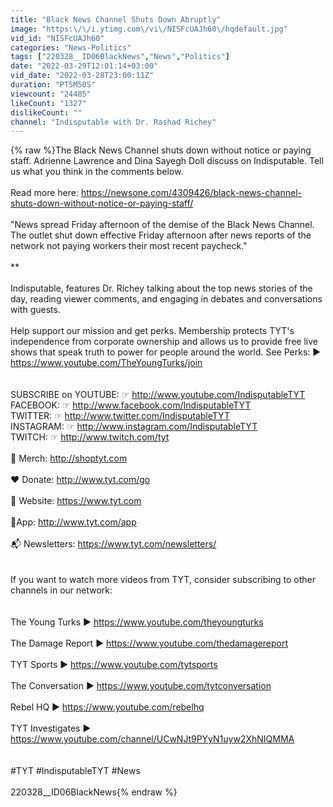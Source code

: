 ```yaml
---
title: "Black News Channel Shuts Down Abruptly"
image: "https:\/\/i.ytimg.com\/vi\/NISFcUAJh60\/hqdefault.jpg"
vid_id: "NISFcUAJh60"
categories: "News-Politics"
tags: ["220328__ID06BlackNews","News","Politics"]
date: "2022-03-29T12:01:14+03:00"
vid_date: "2022-03-28T23:00:11Z"
duration: "PT5M50S"
viewcount: "24485"
likeCount: "1327"
dislikeCount: ""
channel: "Indisputable with Dr. Rashad Richey"
---
```

{% raw %}The Black News Channel shuts down without notice or paying staff. Adrienne Lawrence and Dina Sayegh Doll discuss on Indisputable. Tell us what you think in the comments below. <br /><br />Read more here: <a rel="nofollow" target="blank" href="https://newsone.com/4309426/black-news-channel-shuts-down-without-notice-or-paying-staff/">https://newsone.com/4309426/black-news-channel-shuts-down-without-notice-or-paying-staff/</a><br /><br />&quot;News spread Friday afternoon of the demise of the Black News Channel. The outlet shut down effective Friday afternoon after news reports of the network not paying workers their most recent paycheck.&quot;*<br /><br />*** <br /><br />Indisputable, features Dr. Richey talking about the top news stories of the day, reading viewer comments, and engaging in debates and conversations with guests.<br /><br />Help support our mission and get perks. Membership protects TYT's independence from corporate ownership and allows us to provide free live shows that speak truth to power for people around the world. See Perks: ▶ <a rel="nofollow" target="blank" href="https://www.youtube.com/TheYoungTurks/join">https://www.youtube.com/TheYoungTurks/join</a><br /><br /><br />SUBSCRIBE on YOUTUBE: ☞ <a rel="nofollow" target="blank" href="http://www.youtube.com/IndisputableTYT">http://www.youtube.com/IndisputableTYT</a><br />FACEBOOK: ☞ <a rel="nofollow" target="blank" href="http://www.facebook.com/IndisputableTYT">http://www.facebook.com/IndisputableTYT</a><br />TWITTER: ☞ <a rel="nofollow" target="blank" href="http://www.twitter.com/IndisputableTYT">http://www.twitter.com/IndisputableTYT</a><br />INSTAGRAM: ☞ <a rel="nofollow" target="blank" href="http://www.instagram.com/IndisputableTYT">http://www.instagram.com/IndisputableTYT</a><br />TWITCH: ☞ <a rel="nofollow" target="blank" href="http://www.twitch.com/tyt">http://www.twitch.com/tyt</a><br /><br />👕 Merch: <a rel="nofollow" target="blank" href="http://shoptyt.com">http://shoptyt.com</a><br /><br />❤ Donate: <a rel="nofollow" target="blank" href="http://www.tyt.com/go">http://www.tyt.com/go</a><br /><br />🔗 Website: <a rel="nofollow" target="blank" href="https://www.tyt.com">https://www.tyt.com</a><br /><br />📱App: <a rel="nofollow" target="blank" href="http://www.tyt.com/app">http://www.tyt.com/app</a><br /><br />📬 Newsletters: <a rel="nofollow" target="blank" href="https://www.tyt.com/newsletters/">https://www.tyt.com/newsletters/</a><br /><br /><br />If you want to watch more videos from TYT, consider subscribing to other channels in our network:<br /><br /><br />The Young Turks ▶ <a rel="nofollow" target="blank" href="https://www.youtube.com/theyoungturks">https://www.youtube.com/theyoungturks</a><br /><br />The Damage Report ▶ <a rel="nofollow" target="blank" href="https://www.youtube.com/thedamagereport">https://www.youtube.com/thedamagereport</a><br /><br />TYT Sports ▶ <a rel="nofollow" target="blank" href="https://www.youtube.com/tytsports">https://www.youtube.com/tytsports</a><br /><br />The Conversation ▶ <a rel="nofollow" target="blank" href="https://www.youtube.com/tytconversation">https://www.youtube.com/tytconversation</a><br /><br />Rebel HQ ▶ <a rel="nofollow" target="blank" href="https://www.youtube.com/rebelhq">https://www.youtube.com/rebelhq</a><br /><br />TYT Investigates ▶ <a rel="nofollow" target="blank" href="https://www.youtube.com/channel/UCwNJt9PYyN1uyw2XhNIQMMA">https://www.youtube.com/channel/UCwNJt9PYyN1uyw2XhNIQMMA</a><br /><br /><br />#TYT #IndisputableTYT #News<br /><br />220328__ID06BlackNews{% endraw %}
